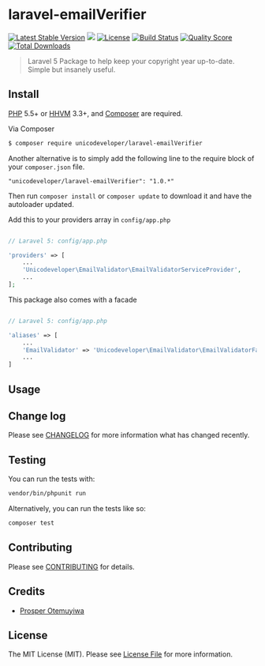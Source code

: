 # laravel-emailVerifier

[![Latest Stable Version](https://poser.pugx.org/busayo/laravel-yearly/v/stable.svg)](https://packagist.org/packages/busayo/laravel-yearly)
![](https://img.shields.io/badge/unicodeveloper-approved-brightgreen.svg)
[![License](https://poser.pugx.org/busayo/laravel-yearly/license.svg)](LICENSE.md)
[![Build Status](https://img.shields.io/travis/busayo/laravel-yearly.svg)](https://travis-ci.org/busayo/laravel-yearly)
[![Quality Score](https://img.shields.io/scrutinizer/g/busayo/laravel-yearly.svg?style=flat-square)](https://scrutinizer-ci.com/g/busayo/laravel-yearly)
[![Total Downloads](https://img.shields.io/packagist/dt/busayo/laravel-yearly.svg?style=flat-square)](https://packagist.org/packages/busayo/laravel-yearly)

> Laravel 5 Package to help keep your copyright year up-to-date. Simple but insanely useful.

## Install

[PHP](https://php.net) 5.5+ or [HHVM](http://hhvm.com) 3.3+, and [Composer](https://getcomposer.org) are required.

Via Composer

``` bash
$ composer require unicodeveloper/laravel-emailVerifier
```

Another alternative is to simply add the following line to the require block of your `composer.json` file.

```
"unicodeveloper/laravel-emailVerifier": "1.0.*"
```

Then run `composer install` or `composer update` to download it and have the autoloader updated.

Add this to your providers array in `config/app.php`

```php

// Laravel 5: config/app.php

'providers' => [
    ...
    'Unicodeveloper\EmailValidator\EmailValidatorServiceProvider',
    ...
];
```

This package also comes with a facade

```php

// Laravel 5: config/app.php

'aliases' => [
    ...
    'EmailValidator' => 'Unicodeveloper\EmailValidator\EmailValidatorFacade',
    ...
]
```

## Usage

## Change log

Please see [CHANGELOG](CHANGELOG.md) for more information what has changed recently.

## Testing

You can run the tests with:

```bash
vendor/bin/phpunit run
```

Alternatively, you can run the tests like so:

```bash
composer test
```

## Contributing

Please see [CONTRIBUTING](CONTRIBUTING.md) for details.

## Credits

- [Prosper Otemuyiwa](https://twitter.com/unicodeveloper)

## License

The MIT License (MIT). Please see [License File](LICENSE.md) for more information.
